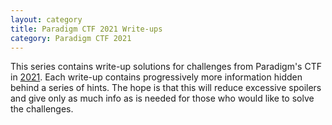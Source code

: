 ```yaml
---
layout: category
title: Paradigm CTF 2021 Write-ups
category: Paradigm CTF 2021
---
```


This series contains write-up solutions for challenges from Paradigm's CTF in [2021](https://github.com/paradigmxyz/paradigm-ctf-2021). Each write-up contains progressively more information hidden behind a series of hints. The hope is that this will reduce excessive spoilers and give only as much info as is needed for those who would like to solve the challenges.
